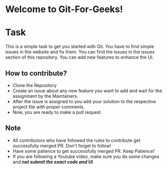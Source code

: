 # Welcome to Git-For-Geeks!


# Task
This is a simple task to get you started with Git. You have to find simple issues in the website and fix them. You can find the issues in the issues section of this repository.
You can add new features to enhance the UI.


## **How to contribute?**

- Clone the Repository
- Create an issue about any new feature you want to add and wait for the assignment by the Maintainers.
- After the issue is assigned to you add your solution to the respective project file with proper comments.
- Now, you are ready to make a pull request.

## Note

- All contributors who have followed the rules to contribute get successfully merged PR. Don't forget to follow!
- Have some patience to get successfully merged PR. Keep Patience!
- If you are following a Youtube video, make sure you do some changes and *****not submit the exact code and UI*****.

